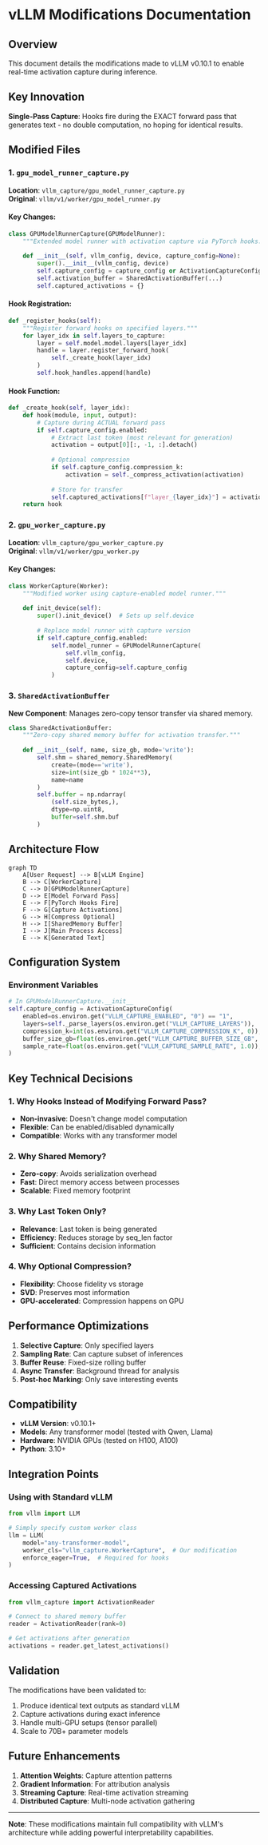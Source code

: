 # vLLM Modifications Documentation

## Overview

This document details the modifications made to vLLM v0.10.1 to enable real-time activation capture during inference.

## Key Innovation

**Single-Pass Capture**: Hooks fire during the EXACT forward pass that generates text - no double computation, no hoping for identical results.

## Modified Files

### 1. `gpu_model_runner_capture.py`

**Location**: `vllm_capture/gpu_model_runner_capture.py`  
**Original**: `vllm/v1/worker/gpu_model_runner.py`

#### Key Changes:

```python
class GPUModelRunnerCapture(GPUModelRunner):
    """Extended model runner with activation capture via PyTorch hooks."""
    
    def __init__(self, vllm_config, device, capture_config=None):
        super().__init__(vllm_config, device)
        self.capture_config = capture_config or ActivationCaptureConfig()
        self.activation_buffer = SharedActivationBuffer(...)
        self.captured_activations = {}
```

#### Hook Registration:

```python
def _register_hooks(self):
    """Register forward hooks on specified layers."""
    for layer_idx in self.layers_to_capture:
        layer = self.model.model.layers[layer_idx]
        handle = layer.register_forward_hook(
            self._create_hook(layer_idx)
        )
        self.hook_handles.append(handle)
```

#### Hook Function:

```python
def _create_hook(self, layer_idx):
    def hook(module, input, output):
        # Capture during ACTUAL forward pass
        if self.capture_config.enabled:
            # Extract last token (most relevant for generation)
            activation = output[0][:, -1, :].detach()
            
            # Optional compression
            if self.capture_config.compression_k:
                activation = self._compress_activation(activation)
            
            # Store for transfer
            self.captured_activations[f"layer_{layer_idx}"] = activation
    return hook
```

### 2. `gpu_worker_capture.py`

**Location**: `vllm_capture/gpu_worker_capture.py`  
**Original**: `vllm/v1/worker/gpu_worker.py`

#### Key Changes:

```python
class WorkerCapture(Worker):
    """Modified worker using capture-enabled model runner."""
    
    def init_device(self):
        super().init_device()  # Sets up self.device
        
        # Replace model runner with capture version
        if self.capture_config.enabled:
            self.model_runner = GPUModelRunnerCapture(
                self.vllm_config,
                self.device,
                capture_config=self.capture_config
            )
```

### 3. `SharedActivationBuffer`

**New Component**: Manages zero-copy tensor transfer via shared memory.

```python
class SharedActivationBuffer:
    """Zero-copy shared memory buffer for activation transfer."""
    
    def __init__(self, name, size_gb, mode='write'):
        self.shm = shared_memory.SharedMemory(
            create=(mode=='write'),
            size=int(size_gb * 1024**3),
            name=name
        )
        self.buffer = np.ndarray(
            (self.size_bytes,),
            dtype=np.uint8,
            buffer=self.shm.buf
        )
```

## Architecture Flow

```mermaid
graph TD
    A[User Request] --> B[vLLM Engine]
    B --> C[WorkerCapture]
    C --> D[GPUModelRunnerCapture]
    D --> E[Model Forward Pass]
    E --> F[PyTorch Hooks Fire]
    F --> G[Capture Activations]
    G --> H[Compress Optional]
    H --> I[SharedMemory Buffer]
    I --> J[Main Process Access]
    E --> K[Generated Text]
```

## Configuration System

### Environment Variables

```python
# In GPUModelRunnerCapture.__init__
self.capture_config = ActivationCaptureConfig(
    enabled=os.environ.get("VLLM_CAPTURE_ENABLED", "0") == "1",
    layers=self._parse_layers(os.environ.get("VLLM_CAPTURE_LAYERS")),
    compression_k=int(os.environ.get("VLLM_CAPTURE_COMPRESSION_K", 0)),
    buffer_size_gb=float(os.environ.get("VLLM_CAPTURE_BUFFER_SIZE_GB", 2.0)),
    sample_rate=float(os.environ.get("VLLM_CAPTURE_SAMPLE_RATE", 1.0)),
)
```

## Key Technical Decisions

### 1. Why Hooks Instead of Modifying Forward Pass?

- **Non-invasive**: Doesn't change model computation
- **Flexible**: Can be enabled/disabled dynamically
- **Compatible**: Works with any transformer model

### 2. Why Shared Memory?

- **Zero-copy**: Avoids serialization overhead
- **Fast**: Direct memory access between processes
- **Scalable**: Fixed memory footprint

### 3. Why Last Token Only?

- **Relevance**: Last token is being generated
- **Efficiency**: Reduces storage by seq_len factor
- **Sufficient**: Contains decision information

### 4. Why Optional Compression?

- **Flexibility**: Choose fidelity vs storage
- **SVD**: Preserves most information
- **GPU-accelerated**: Compression happens on GPU

## Performance Optimizations

1. **Selective Capture**: Only specified layers
2. **Sampling Rate**: Can capture subset of inferences
3. **Buffer Reuse**: Fixed-size rolling buffer
4. **Async Transfer**: Background thread for analysis
5. **Post-hoc Marking**: Only save interesting events

## Compatibility

- **vLLM Version**: v0.10.1+
- **Models**: Any transformer model (tested with Qwen, Llama)
- **Hardware**: NVIDIA GPUs (tested on H100, A100)
- **Python**: 3.10+

## Integration Points

### Using with Standard vLLM

```python
from vllm import LLM

# Simply specify custom worker class
llm = LLM(
    model="any-transformer-model",
    worker_cls="vllm_capture.WorkerCapture",  # Our modification
    enforce_eager=True,  # Required for hooks
)
```

### Accessing Captured Activations

```python
from vllm_capture import ActivationReader

# Connect to shared memory buffer
reader = ActivationReader(rank=0)

# Get activations after generation
activations = reader.get_latest_activations()
```

## Validation

The modifications have been validated to:
1. Produce identical text outputs as standard vLLM
2. Capture activations during exact inference
3. Handle multi-GPU setups (tensor parallel)
4. Scale to 70B+ parameter models

## Future Enhancements

1. **Attention Weights**: Capture attention patterns
2. **Gradient Information**: For attribution analysis
3. **Streaming Capture**: Real-time activation streaming
4. **Distributed Capture**: Multi-node activation gathering

---

**Note**: These modifications maintain full compatibility with vLLM's architecture while adding powerful interpretability capabilities.